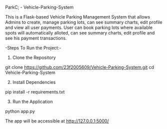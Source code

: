 ParkC; - Vehicle-Parking-System

This is a Flask-based Vehicle Parking Management System that allows Admins to create, manage parking lots, can see summary charts, edit profile and view all user payments. User can book parking lots where available spots will automatically alloted, can see summary charts, edit profile and see his payment transactions.


-Steps To Run the Project:-

1. Clone the Repository

git clone https://github.com/23f2005609/Vehicle-Parking-System.git
cd Vehicle-Parking-System

2. Install Dependencies

pip install -r requirements.txt


3. Run the Application

python app.py

The app will be accessible at http://127.0.0.1:5000/
